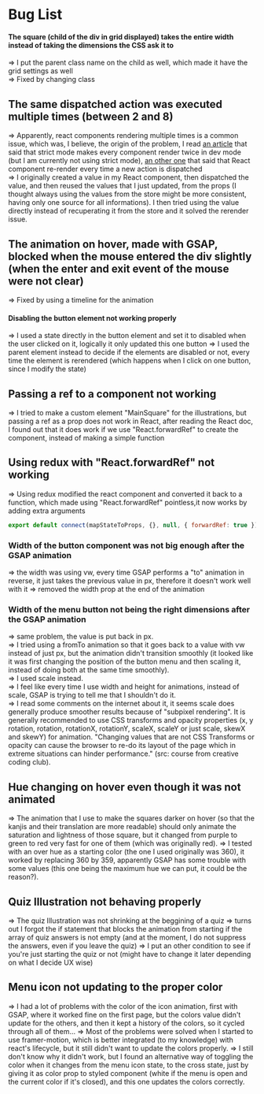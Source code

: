 # Bug List

#### The square (child of the div in grid displayed) takes the entire width instead of taking the dimensions the CSS ask it to
=> I put the parent class name on the child as well, which made it have the grid settings as well  
=> Fixed by changing class

## The same dispatched action was executed multiple times (between 2 and 8)
=> Apparently, react components rendering multiple times is a common issue, which was, I believe, the origin of the problem, I read [an article](https://mariosfakiolas.com/blog/my-react-components-render-twice-and-drive-me-crazy/) that said that strict mode makes every component render twice in dev mode (but I am currently not using strict mode), [an other one](https://medium.com/unsplash/react-redux-performance-considerations-when-dispatching-multiple-actions-5162047bf8a6) that said that React component re-render every time a new action is dispatched  
=> I originally created a value in my React component, then dispatched the value, and then reused the values that I just updated, from the props (I thought always using the values from the store might be more consistent, having only one source for all informations). I then tried using the value directly instead of recuperating it from the store and it solved the rerender issue.

## The animation on hover, made with GSAP, blocked when the mouse entered the div slightly (when the enter and exit event of the mouse were not clear)
=> Fixed by using a timeline for the animation

#### Disabling the button element not working properly 
=> I used a state directly in the button element and set it to disabled when the user clicked on it, logically it only updated this one button
=> I used the parent element instead to decide if the elements are disabled or not, every time the element is rerendered (which happens when I click on one button, since I modify the state)

## Passing a ref to a component not working

=> I tried to make a custom element "MainSquare" for the illustrations, but passing a ref as a prop does not work in React, after reading the React doc, I found out that it does work if we use "React.forwardRef" to create the component, instead of making a simple function

## Using redux with "React.forwardRef" not working

=> Using redux modified the react component and converted it back to a function, which made using "React.forwardRef" pointless,it now works by adding extra arguments
``` Javascript
export default connect(mapStateToProps, {}, null, { forwardRef: true })(Component);
```

### Width of the button component was not big enough after the GSAP animation

=> the width was using vw, every time GSAP performs a "to" animation in reverse, it just takes the previous value in px, therefore it doesn't work well with it
=> removed the width prop at the end of the animation

### Width of the menu button not being the right dimensions after the GSAP animation

=> same problem, the value is put back in px.  
=> I tried using a fromTo animation so that it goes back to a value with vw instead of just px, but the animation didn't transition smoothly (it looked like it was first changing the position of the button menu and then scaling it, instead of doing both at the same time smoothly).  
=> I used scale instead.  
=> I feel like every time I use width and height for animations, instead of scale, GSAP is trying to tell me that I shouldn't do it.  
=> I read some comments on the internet about it, it seems scale does generally produce smoother results because of "subpixel rendering". It is generally recommended to use CSS transforms and opacity properties (x, y rotation, rotation, rotationX, rotationY, scaleX, scaleY or just scale, skewX and skewY) for animation. "Changing values that are not CSS Transforms or opacity can cause the browser to re-do its layout of the page which in extreme situations can hinder performance." (src: course from creative coding club).

## Hue changing on hover even though it was not animated

=> The animation that I use to make the squares darker on hover (so that the kanjis and their translation are more readable) should only animate the saturation and lightness of those square, but it changed from purple to green to red very fast for one of them (which was originally red).
=> I tested with an over hue as a starting color (the one I used originally was 360), it worked by replacing 360 by 359, apparently GSAP has some trouble with some values (this one being the maximum hue we can put, it could be the reason?).

## Quiz Illustration not behaving properly

=> The quiz Illustration was not shrinking at the beggining of a quiz
=> turns out I forgot the if statement that blocks the animation from starting if the array of quiz answers is not empty (and at the moment, I do not suppress the answers, even if you leave the quiz) 
=> I put an other condition to see if you're just starting the quiz or not (might have to change it later depending on what I decide UX wise)

## Menu icon not updating to the proper color

=> I had a lot of problems with the color of the icon animation, first with GSAP, where it worked fine on the first page, but the colors value didn't update for the others, and then it kept a history of the colors, so it cycled through all of them...
=> Most of the problems were solved when I started to use framer-motion, which is better integrated (to my knowledge) with react's lifecycle, but it still didn't want to update the colors properly.
=> I still don't know why it didn't work, but I found an alternative way of toggling the color when it changes from the menu icon state, to the cross state, just by giving it as color prop to styled component (white if the menu is open and the current color if it's closed), and this one updates the colors correctly.
